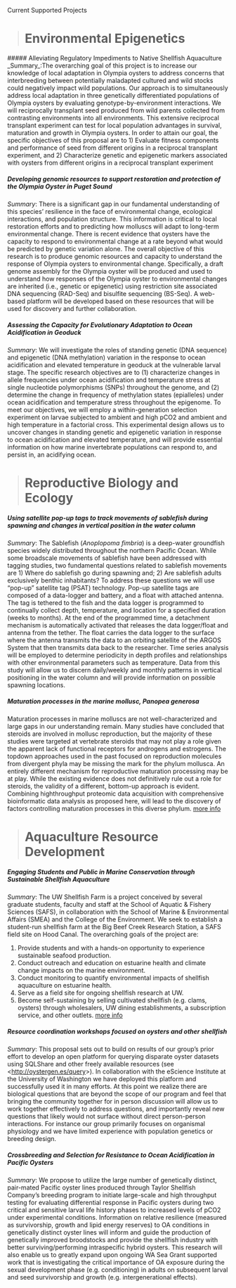 Current Supported Projects
<blockquote>
<h1>Environmental Epigenetics</h1>
</blockquote>
##### Alleviating Regulatory Impediments to Native Shellfish Aquaculture
_Summary_:The overarching goal of this project is to increase our knowledge of local adaptation in Olympia oysters to address concerns that interbreeding between potentially maladapted cultured and wild stocks could negatively impact wild populations. Our approach is to simultaneously address local adaptation in three genetically differentiated populations of Olympia oysters by evaluating genotype-by-environment interactions. We will reciprocally transplant seed produced from wild parents collected from contrasting environments into all environments. This extensive reciprocal transplant experiment can test for local population advantages in survival, maturation and growth in Olympia oysters. In order to attain our goal, the specific objectives of this proposal are to 1) Evaluate fitness components and performance of seed from different origins in a reciprocal transplant experiment, and 2) Characterize genetic and epigenetic markers associated with oysters from different origins in a reciprocal transplant experiment

##### Developing genomic resources to support restoration and protection of the Olympia Oyster in Puget Sound
_Summary_: There is a significant gap in our fundamental understanding of this species’ resilience in the face of environmental change, ecological interactions, and population structure. This information is critical to local restoration efforts and to predicting how molluscs will adapt to long-term environmental change. There is recent evidence that oysters have the capacity to respond to environmental change at a rate beyond what would be predicted by genetic variation alone. The overall objective of this research is to produce genomic resources and capacity to understand the response of Olympia oysters to environmental change. Specifically, a draft genome assembly for the Olympia oyster will be produced and used to understand how responses of the Olympia oyster to environmental changes are inherited (i.e., genetic or epigenetic) using restriction site associated DNA sequencing (RAD-Seq) and bisulfite sequencing (BS-Seq). A web-based platform will be developed based on these resources that will be used for discovery and further collaboration.

##### Assessing the Capacity for Evolutionary Adaptation to Ocean Acidification in Geoduck
_Summary_: We will investigate the roles of standing genetic (DNA sequence) and epigenetic (DNA methylation) variation in the response to ocean acidification and elevated temperature in geoduck at the vulnerable larval stage. The specific research objectives are to (1) characterize changes in allele frequencies under ocean acidification and temperature stress at single nucleotide polymorphisms (SNPs) throughout the genome, and (2) determine the change in frequency of methylation states (epialleles) under ocean acidification and temperature stress throughout the epigenome. To meet our objectives, we will employ a within-generation selection experiment on larvae subjected to ambient and high pCO2 and ambient and high temperature in a factorial cross. This experimental design allows us to uncover changes in standing genetic and epigenetic variation in response to ocean acidification and elevated temperature, and will provide essential information on how marine invertebrate populations can respond to, and persist in, an acidifying ocean.
 
<blockquote>
<h1>Reproductive Biology and Ecology</h1>
</blockquote>

##### Using satellite pop-up tags to track movements of sablefish during spawning and changes in vertical position in the water column
_Summary_: The Sablefish (_Anoplopoma fimbria_) is a deep-water groundfish species widely distributed throughout the northern Pacific Ocean. While some broadscale movements of sablefish have been addressed with tagging studies, two fundamental questions related to sablefish movements are 1) Where do sablefish go during spawning and; 2) Are sablefish adults exclusively benthic inhabitants? To address these questions we will use “pop-up” satellite tag (PSAT) technology. Pop-up satellite tags are composed of a data-logger and battery, and a float with attached antenna. The tag is tethered to the fish and the data logger is programmed to continually collect depth, temperature, and location for a specified duration (weeks to months). At the end of the programmed time, a detachment mechanism is automatically activated that releases the data logger/float and antenna from the tether. The float carries the data logger to the surface where the antenna transmits the data to an orbiting satellite of the ARGOS System that then transmits data back to the researcher. Time series analysis will be employed to determine periodicity in depth profiles and relationships with other environmental parameters such as temperature. Data from this study will allow us to discern daily/weekly and monthly patterns in vertical positioning in the water column and will provide information on possible spawning locations.

##### Maturation processes in the marine mollusc, Panopea generosa
Maturation processes in marine molluscs are not well-characterized and large gaps in our understanding remain. Many studies have concluded that steroids are involved in mollusc reproduction, but the majority of these studies were targeted at vertebrate steroids that may not play a role given the apparent lack of functional receptors for androgens and estrogens. The topdown approaches used in the past focused on reproduction molecules from divergent phyla may be missing the mark for the phylum mollusca. An entirely different mechanism for reproductive maturation processing may be at play. While the existing evidence does not definitively rule out a role for steroids, the validity of a different, bottom-up approach is evident. Combining highthroughput proteomic data acquisition with comprehensive bioinformatic data analysis as proposed here, will lead to the discovery of factors controlling maturation processes in this diverse phylum.
[more info](http://eagle.fish.washington.edu/trilobite/Proposal_Database/RRF_Geoduck2013.pdf)


<blockquote>
<h1>Aquaculture Resource Development</h1>
</blockquote>

##### Engaging Students and Public in Marine Conservation through Sustainable Shellfish Aquaculture
_Summary_: The UW Shellfish Farm is a project conceived by several graduate students, faculty and staff at the School of Aquatic &amp; Fishery Sciences (SAFS), in collaboration with the School of Marine &amp; Environmental Affairs (SMEA) and the College of the Environment. We seek to establish a student-run shellfish farm at the Big Beef Creek Research Station, a SAFS field site on Hood Canal. The overarching goals of the project are:
1) Provide students and with a hands-on opportunity to experience sustainable seafood production.
2) Conduct outreach and education on estuarine health and climate change impacts on the marine environment.
3) Conduct monitoring to quantify environmental impacts of shellfish aquaculture on estuarine health.
4) Serve as a field site for ongoing shellfish research at UW.
5) Become self-sustaining by selling cultivated shellfish (e.g. clams, oysters) through wholesalers, UW dining establishments, a subscription service, and other outlets.
[more info](https://csf.uw.edu/project/531)

##### Resource coordination workshops focused on oysters and other shellfish
_Summary_: This proposal sets out to build on results of our group’s prior effort to develop an open platform for querying disparate oyster datasets using SQLShare and other freely available resources (see &lt;http://oystergen.es/query&gt;). In collaboration with the eScience Institute at the University of Washington we have deployed this platform and successfully used it in many efforts. At this point we realize there are biological questions that are beyond the scope of our program and feel that bringing the community together for in person discussion will allow us to work together effectively to address questions, and importantly reveal new questions that likely would not surface without direct person-person interactions. For instance our group primarily focuses on organismal physiology and we have limited experience with population genetics or breeding design.

##### Crossbreeding and Selection for Resistance to Ocean Acidification in Pacific Oysters
_Summary_: We propose to utilize the large number of genetically distinct, pair-mated Pacific oyster lines produced through Taylor Shellfish Company’s breeding program to initiate large-scale and high throughput testing for evaluating differential response in Pacific oysters during two critical and sensitive larval life history phases to increased levels of pCO2 under experimental conditions. Information on relative resilience (measured as survivorship, growth and lipid energy reserves) to OA conditions in genetically distinct oyster lines will inform and guide the production of genetically improved broodstocks and provide the shellfish industry with better surviving/performing intraspecific hybrid oysters. This research will also enable us to greatly expand upon ongoing WA Sea Grant supported work that is investigating the critical importance of OA exposure during the sexual development phase (e.g. conditioning) in adults on subsequent larval and seed survivorship and growth (e.g. intergenerational effects).